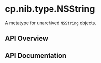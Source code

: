 # cp.nib.type.NSString

A metatype for unarchived `NSString` objects.

## API Overview

## API Documentation

